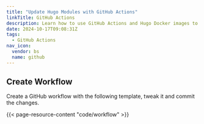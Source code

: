 ```yaml
---
title: "Update Hugo Modules with GitHub Actions"
linkTitle: GitHub Actions
description: Learn how to use GitHub Actions and Hugo Docker images to update Hugo Modules.
date: 2024-10-17T09:08:31Z
tags:
  - GitHub Actions
nav_icon:
  vendor: bs
  name: github
---
```


## Create Workflow

Create a GitHub workflow with the following template, tweak it and commit the changes.

{{< page-resource-content "code/workflow" >}}
